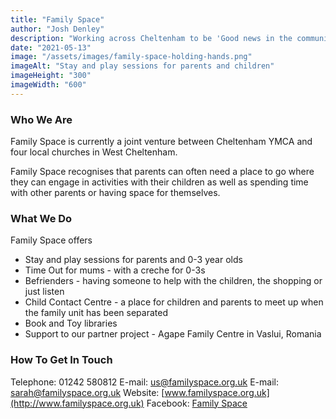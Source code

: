 ```yaml
---
title: "Family Space"
author: "Josh Denley"
description: "Working across Cheltenham to be 'Good news in the community'. Find out more about what that means."
date: "2021-05-13"
image: "/assets/images/family-space-holding-hands.png"
imageAlt: "Stay and play sessions for parents and children"
imageHeight: "300"
imageWidth: "600"
---
```


### Who We Are
Family Space is currently a joint venture between Cheltenham YMCA and four local churches in West Cheltenham.

Family Space recognises that parents can often need a place to go where they can engage in activities with their children as well as spending time with other parents or having space for themselves.


### What We Do
Family Space offers
* Stay and play sessions for parents and 0-3 year olds
* Time Out for mums - with a creche for 0-3s
* Befrienders - having someone to help with the children, the shopping or just listen
* Child Contact Centre - a place for children and parents to meet up when the family unit has been separated
* Book and Toy libraries
* Support to our partner project - Agape Family Centre in Vaslui, Romania

### How To Get In Touch
Telephone: 01242 580812
E-mail: us@familyspace.org.uk
E-mail: sarah@familyspace.org.uk
Website: [www.familyspace.org.uk](http://www.familyspace.org.uk)
Facebook: [Family Space](https://www.facebook.com/search/top?q=family%20space)
